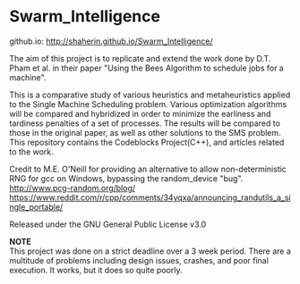 # Swarm_Intelligence
github.io: http://shaherin.github.io/Swarm_Intelligence/

The aim of this project is to replicate and extend the work done by D.T. Pham et al. in their paper "Using the Bees Algorithm to schedule jobs for a machine". 

This is a comparative study of various heuristics and metaheuristics applied to the Single Machine Scheduling problem. Various optimization algorithms will be compared and hybridized in order to minimize the earliness and tardiness penalties of a set of processes.
The results will be compared to those in the original paper, as well as other solutions to the SMS problem.<br />
This repository contains the Codeblocks Project(C++), and articles related to the work.

Credit to M.E. O'Neill for providing an alternative to allow non-deterministic RNG for gcc on Windows, bypassing the random_device "bug". <br />
http://www.pcg-random.org/blog/ <br />
https://www.reddit.com/r/cpp/comments/34yqxa/announcing_randutils_a_single_portable/ <br />

Released under the GNU General Public License v3.0


<b> NOTE </b> <br>
This project was done on a strict deadline over a 3 week period. There are a multitude of problems including design issues, crashes, and poor final execution. It works, but it does so quite poorly.
